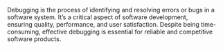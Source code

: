 Debugging is the process of identifying and resolving errors or bugs in a software system. It’s a critical aspect of software development, ensuring quality, performance, and user satisfaction. Despite being time-consuming, effective debugging is essential for reliable and competitive software products.
